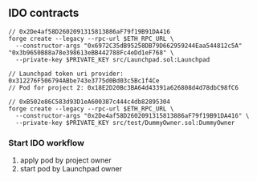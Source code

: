 ## IDO contracts

```
// 0x2De4af58D2602091315813886aF79f19B91DA416
forge create --legacy --rpc-url $ETH_RPC_URL \
  --constructor-args "0x6972C35dB95258DB79D662959244Eaa544812c5A" "0x3b9650B88a78e398613eBB442788Fc4eDd1eF768" \
  --private-key $PRIVATE_KEY src/Launchpad.sol:Launchpad

// Launchpad token uri provider: 0x312276F506794ABbe743e3775d0Bd03c5Bc1f4Ce
// Pod for project 2: 0x18E2D20Bc3BA64d43391a626808d4d78dbC98fC6

// 0xB502e86C583d93D1eA600387c444c4db82895304
forge create --legacy --rpc-url $ETH_RPC_URL \
  --constructor-args "0x2De4af58D2602091315813886aF79f19B91DA416" \
  --private-key $PRIVATE_KEY src/test/DummyOwner.sol:DummyOwner
```

### Start IDO workflow

1. apply pod by project owner
2. start pod by Launchpad owner
